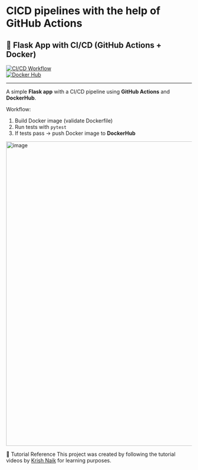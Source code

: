 # CICD pipelines with the help of GitHub Actions
## 🚀 Flask App with CI/CD (GitHub Actions + Docker)

[![CI/CD Workflow](https://github.com/hazradeepmoy/CICDGitHubAction/actions/workflows/cicd.yml/badge.svg)](https://github.com/hazradeepmoy/CICDGitHubAction/actions)  
[![Docker Hub](https://img.shields.io/badge/DockerHub-hazrad123%2Fflasktest--app-blue?logo=docker)](https://hub.docker.com/repository/docker/hazrad123/flasktest-app/general)

---

A simple **Flask app** with a CI/CD pipeline using **GitHub Actions** and **DockerHub**.  

Workflow:
1. Build Docker image (validate Dockerfile)  
2. Run tests with `pytest`  
3. If tests pass → push Docker image to **DockerHub**

<img width="1859" height="827" alt="image" src="https://github.com/user-attachments/assets/cec3b530-b20d-4a32-a1a2-cf8af51d1ae9" />

🎥 Tutorial Reference
This project was created by following the tutorial videos by [Krish Naik](https://www.udemy.com/user/krish-naik/) for learning purposes.
